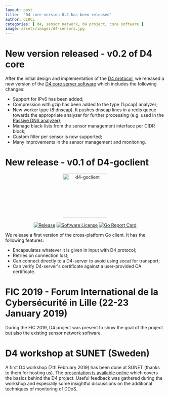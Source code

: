 ```yaml
---
layout: post
title:  "D4 core version 0.2 has been released"
author: CIRCL
categories: [ d4, sensor network, d4 project, core software ]
image: assets/images/d4-sensors.jpg
---
```


# New version released - v0.2 of D4 core

After the initial design and implementation of the [D4 protocol](https://github.com/D4-project/architecture/tree/master/format), we released
a new version of the [D4 core server software](https://github.com/D4-project/d4-core) which includes the following changes:

- Support for IPv6 has been added;
- Compression with gzip has been added to the type (1:pcap) analyzer;
- New worker type (8:dnscap). It pushes dnscap lines in a redis queue towards the appropriate analyzer for further processing (e.g. used in the [Passive DNS analyzer](https://github.com/D4-project/analyzer-d4-passivedns));
- Manage black-lists from the sensor management interface per CIDR block;
- Custom filter per sensor is now supported;
- Many improvements in the sensor management and monitoring.

# New release - v0.1 of D4-goclient 

<p align="center">
  <img alt="d4-goclient" src="https://raw.githubusercontent.com/D4-project/d4-goclient/master/media/gopherd4.png" width="140" />
  <p align="center">
    <a href="https://github.com/D4-project/d4-goclient/releases/latest"><img alt="Release" src="https://img.shields.io/github/release/D4-project/d4-goclient/all.svg"></a>
    <a href="https://github.com/D4-project/d4-goclient/blob/master/LICENSE"><img alt="Software License" src="https://img.shields.io/badge/License-MIT-yellow.svg"></a>
    <a href="https://goreportcard.com/report/github.com/D4-Project/d4-goclient"><img alt="Go Report Card" src="https://goreportcard.com/badge/github.com/D4-Project/d4-goclient"></a>
  </p>
</p>

We release a first version of the cross-platform Go client. It has the following features:

 - Encapsulates whatever it is given in input with D4 protocol;
 - Retries on connection lost;
 - Can connect directly to a D4-server to avoid using socat for transport;
 - Can verify D4-server's certificate against a user-provided CA certificate.

# FIC 2019 -  Forum International de la Cybersécurité in Lille (22-23 January 2019)

During the FIC 2019, D4 project was present to show the goal of the project but also the existing sensor network software.

# D4 workshop at SUNET (Sweden)

A first D4 workshop (7th February 2019) has been done at SUNET (thanks to them for hosting us). The [presentation is available online](https://github.com/D4-project/architecture/raw/master/docs/workshop/0-introduction/d4-introduction.pdf) which covers the basics behind the D4 project. Useful feedback was gathered during the workshop and especially some insightful discussions on the additional techniques of monitoring of DDoS.


